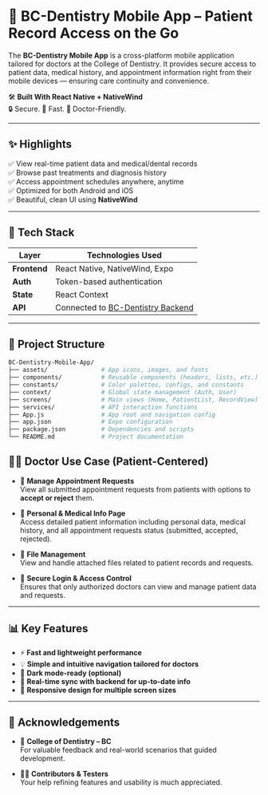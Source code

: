# 📱 BC-Dentistry Mobile App – Patient Record Access on the Go

The **BC-Dentistry Mobile App** is a cross-platform mobile application tailored for doctors at the College of Dentistry. It provides secure access to patient data, medical history, and appointment information right from their mobile devices — ensuring care continuity and convenience.

🛠️ **Built With React Native + NativeWind**  
🔒 Secure. 🧠 Fast. 📲 Doctor-Friendly.

---

## ✨ Highlights

✅ View real-time patient data and medical/dental records  
✅ Browse past treatments and diagnosis history  
✅ Access appointment schedules anywhere, anytime  
✅ Optimized for both Android and iOS  
✅ Beautiful, clean UI using **NativeWind**  

---

## 🚀 Tech Stack

| Layer        | Technologies Used                 |
|--------------|------------------------------------|
| **Frontend** | React Native, NativeWind, Expo     |
| **Auth**     | Token-based authentication         |
| **State**    | React Context                      |
| **API**      | Connected to [BC-Dentistry Backend](https://github.com/amxr21/bc-dentistry-backend) |

---

## 📂 Project Structure

```bash
BC-Dentistry-Mobile-App/
├── assets/               # App icons, images, and fonts
├── components/           # Reusable components (headers, lists, etc.)
├── constants/            # Color palettes, configs, and constants
├── context/              # Global state management (Auth, User)
├── screens/              # Main views (Home, PatientList, RecordView)
├── services/             # API interaction functions
├── App.js                # App root and navigation config
├── app.json              # Expo configuration
├── package.json          # Dependencies and scripts
└── README.md             # Project documentation
```

## 🧑‍💻 Doctor Use Case (Patient-Centered)

- 📅 **Manage Appointment Requests**  
  View all submitted appointment requests from patients with options to **accept or reject** them.

- 📄 **Personal & Medical Info Page**  
  Access detailed patient information including personal data, medical history, and all appointment requests status (submitted, accepted, rejected).

- 📁 **File Management**  
  View and handle attached files related to patient records and requests.

- 🔐 **Secure Login & Access Control**  
  Ensures that only authorized doctors can view and manage patient data and requests.

---

## 📊 Key Features

- ⚡ **Fast and lightweight performance**  
- 💡 **Simple and intuitive navigation tailored for doctors**  
- 🌙 **Dark mode-ready (optional)**  
- 🔄 **Real-time sync with backend for up-to-date info**  
- 📱 **Responsive design for multiple screen sizes**

---

## 🙌 Acknowledgements

- 🏫 **College of Dentistry – BC**  
  For valuable feedback and real-world scenarios that guided development.

- 👨‍💻 **Contributors & Testers**  
  Your help refining features and usability is much appreciated.
